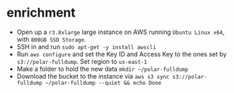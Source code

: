 # enrichment

- Open up a `r3.8xlarge` large instance on AWS running `Ubuntu Linux x64`, with `800GB SSD Storage`.
- SSH in and run `sudo apt-get -y install awscli`
- Run `aws configure` and set the Key ID and Access Key to the ones set by `s3://polar-fulldump`. Set region to `us-east-1`
- Make a folder to hold the new data `mkdir ~/polar-fulldump`
- Download the bucket to the instance via `aws s3 sync s3://polar-fulldump ~/polar-fulldump --quiet && echo Done`
